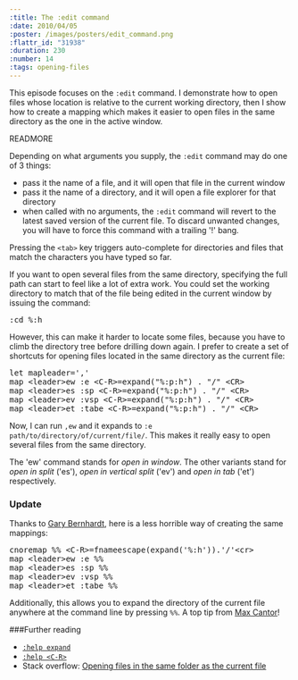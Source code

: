 ```yaml
--- 
:title: The :edit command
:date: 2010/04/05
:poster: /images/posters/edit_command.png
:flattr_id: "31938"
:duration: 230
:number: 14
:tags: opening-files
---
```


This episode focuses on the `:edit` command. I demonstrate how to open files whose location is relative to the current working directory, then I show how to create a mapping which makes it easier to open files in the same directory as the one in the active window.


READMORE


Depending on what arguments you supply, the `:edit` command may do one of 3 things:

* pass it the name of a file, and it will open that file in the current window
* pass it the name of a directory, and it will open a file explorer for that directory
* when called with no arguments, the `:edit` command will revert to the latest saved version of the current file. To discard unwanted changes, you will have to force this command with a trailing '!' bang.

Pressing the `<tab>` key triggers auto-complete for directories and files that match the characters you have typed so far.

If you want to open several files from the same directory, specifying the full path can start to feel like a lot of extra work. You could set the working directory to match that of the file being edited in the current window by issuing the command:

<pre class="brush: vimscript">
:cd %:h
</pre>

However, this can make it harder to locate some files, because you have to climb the directory tree before drilling down again. I prefer to create a set of shortcuts for opening files located in the same directory as the current file:

<pre class="brush: vimscript">
let mapleader=&#x27;,&#x27;
map &lt;leader&gt;ew :e &lt;C-R&gt;=expand(&quot;%:p:h&quot;) . &quot;/&quot; &lt;CR&gt;
map &lt;leader&gt;es :sp &lt;C-R&gt;=expand(&quot;%:p:h&quot;) . &quot;/&quot; &lt;CR&gt;
map &lt;leader&gt;ev :vsp &lt;C-R&gt;=expand(&quot;%:p:h&quot;) . &quot;/&quot; &lt;CR&gt;
map &lt;leader&gt;et :tabe &lt;C-R&gt;=expand(&quot;%:p:h&quot;) . &quot;/&quot; &lt;CR&gt;
</pre>

Now, I can run `,ew` and it expands to `:e path/to/directory/of/current/file/`. This makes it really easy to open several files from the same directory.

The 'ew' command stands for *open in window*. The other variants stand for *open in split* ('es'), *open in vertical split* ('ev') and *open in tab* ('et') respectively.

### Update

Thanks to [Gary Bernhardt][gb], here is a less horrible way of creating the same mappings:

<pre class="brush: vimscript">
cnoremap %% &lt;C-R&gt;=fnameescape(expand('%:h')).'/'&lt;cr&gt;
map &lt;leader&gt;ew :e %%
map &lt;leader&gt;es :sp %%
map &lt;leader&gt;ev :vsp %%
map &lt;leader&gt;et :tabe %%
</pre>

Additionally, this allows you to expand the directory of the current file anywhere at the command line by pressing `%%`. A top tip from [Max Cantor][mc]!

###Further reading

* [`:help expand`][expand]
* [`:help <C-R>`][reg]
* Stack overflow: [Opening files in the same folder as the current file][stack]

[stack]: http://stackoverflow.com/questions/1708623/opening-files-in-the-same-folder-as-the-current-file-in-vim/1708936#1708936
[expand]: http://vimdoc.sourceforge.net/htmldoc/eval.html#expand%28%29
[reg]: http://vimdoc.sourceforge.net/htmldoc/cmdline.html#c_CTRL-R
[gb]: http://twitter.com/garybernhardt/status/40292706609532928
[mc]: http://twitter.com/mcantor/status/39157786981957632
